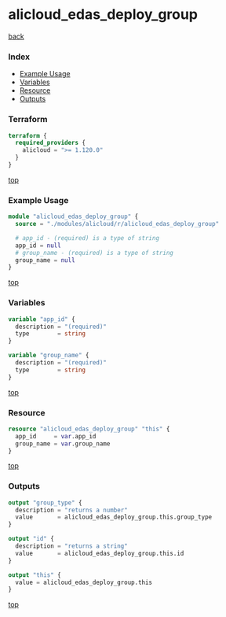 # alicloud_edas_deploy_group

[back](../alicloud.md)

### Index

- [Example Usage](#example-usage)
- [Variables](#variables)
- [Resource](#resource)
- [Outputs](#outputs)

### Terraform

```terraform
terraform {
  required_providers {
    alicloud = ">= 1.120.0"
  }
}
```

[top](#index)

### Example Usage

```terraform
module "alicloud_edas_deploy_group" {
  source = "./modules/alicloud/r/alicloud_edas_deploy_group"

  # app_id - (required) is a type of string
  app_id = null
  # group_name - (required) is a type of string
  group_name = null
}
```

[top](#index)

### Variables

```terraform
variable "app_id" {
  description = "(required)"
  type        = string
}

variable "group_name" {
  description = "(required)"
  type        = string
}
```

[top](#index)

### Resource

```terraform
resource "alicloud_edas_deploy_group" "this" {
  app_id     = var.app_id
  group_name = var.group_name
}
```

[top](#index)

### Outputs

```terraform
output "group_type" {
  description = "returns a number"
  value       = alicloud_edas_deploy_group.this.group_type
}

output "id" {
  description = "returns a string"
  value       = alicloud_edas_deploy_group.this.id
}

output "this" {
  value = alicloud_edas_deploy_group.this
}
```

[top](#index)